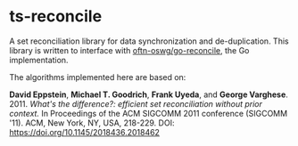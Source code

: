 # ts-reconcile

A set reconciliation library for data synchronization and de-duplication. This library is written to interface with
[oftn-oswg/go-reconcile](https://github.com/oftn-oswg/go-reconcile), the Go implementation.

The algorithms implemented here are based on:

**David Eppstein**, **Michael T. Goodrich**, **Frank Uyeda**, and **George Varghese**. 2011. _What's the difference?: efficient set reconciliation without prior context._ In Proceedings of the ACM SIGCOMM 2011 conference (SIGCOMM '11). ACM, New York, NY, USA, 218-229. DOI: https://doi.org/10.1145/2018436.2018462
